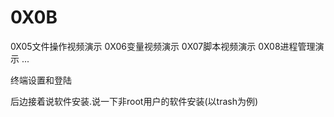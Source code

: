 # 0X0B 



0X05文件操作视频演示
0X06变量视频演示
0X07脚本视频演示
0X08进程管理演示
...

终端设置和登陆

后边接着说软件安装.说一下非root用户的软件安装(以trash为例)